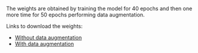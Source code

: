 The weights are obtained by training the model for 40 epochs and then one more time for 50 epochs performing data augmentation.

Links to download the weights:

- [Without data augmentation](https://drive.google.com/file/d/1a3uxyO8wIFZl7ifNxy_3PJlsK_MEgWJr/view?usp=sharing)
- [With data augmentation](https://drive.google.com/file/d/1RyxjXX_izSdY8ibSeBnHdLiu4AZwSRKB/view?usp=sharing)
